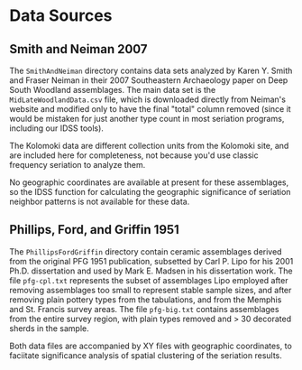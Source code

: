 # Data Sources #

## Smith and Neiman 2007 #

The `SmithAndNeiman` directory contains data sets analyzed by Karen Y. Smith and Fraser Neiman in their 2007 Southeastern Archaeology paper on Deep South Woodland assemblages.  The main data set is the `MidLateWoodlandData.csv` file, which is downloaded directly from Neiman's website and modified only to have the final "total" column removed (since it would be mistaken for just another type count in most seriation programs, including our IDSS tools).

The Kolomoki data are different collection units from the Kolomoki site, and are included here for completeness, not because you'd use classic frequency seriation to analyze them.  

No geographic coordinates are available at present for these assemblages, so the IDSS function for calculating the geographic significance of seriation neighbor patterns is not available for these data.

## Phillips, Ford, and Griffin 1951 ##

The `PhillipsFordGriffin` directory contain ceramic assemblages derived from the original PFG 1951 publication, subsetted by Carl P. Lipo for his 2001 Ph.D. dissertation and used by Mark E. Madsen in his dissertation work.  The file `pfg-cpl.txt` represents the subset of assemblages Lipo employed after removing assemblages too small to represent stable sample sizes, and after removing plain pottery types from the tabulations, and from the Memphis and St. Francis survey areas.  The file `pfg-big.txt` contains assemblages from the entire survey region, with plain types removed and > 30 decorated sherds in the sample.  

Both data files are accompanied by XY files with geographic coordinates, to faciitate significance analysis of spatial clustering of the seriation results.

